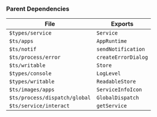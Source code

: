 ### Parent Dependencies

| File | Exports |
| ---- | ------- |
| `$types/service` | `Service` |
| `$ts/apps` | `AppRuntime` |
| `$ts/notif` | `sendNotification` |
| `$ts/process/error` | `createErrorDialog` |
| `$ts/writable` | `Store` |
| `$types/console` | `LogLevel` |
| `$types/writable` | `ReadableStore` |
| `$ts/images/apps` | `ServiceInfoIcon` |
| `$ts/process/dispatch/global` | `GlobalDispatch` |
| `$ts/service/interact` | `getService` |
